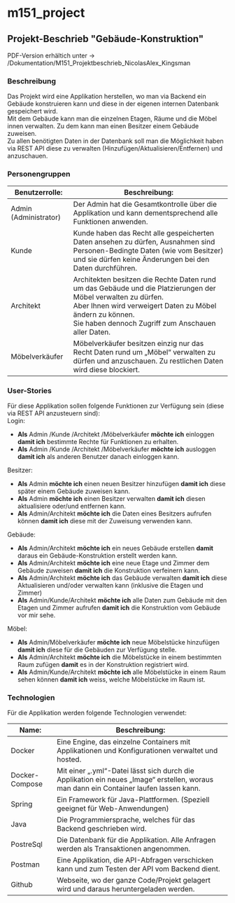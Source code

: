 # m151_project

## Projekt-Beschrieb "Gebäude-Konstruktion"

PDF-Version erhältich unter -> /Dokumentation/M151_Projektbeschrieb_NicolasAlex_Kingsman

### Beschreibung

Das Projekt wird eine Applikation herstellen, wo man via Backend ein Gebäude konstruieren kann und diese in der eigenen internen Datenbank gespeichert wird.
\
Mit dem Gebäude kann man die einzelnen Etagen, Räume und die Möbel innen verwalten.
Zu dem kann man einen Besitzer einem Gebäude zuweisen.
\
Zu allen benötigten Daten in der Datenbank soll man die Möglichkeit haben via REST API diese zu verwalten (Hinzufügen/Aktualisieren/Entfernen) und anzuschauen.

### Personengruppen

|Benutzerrolle: |Beschreibung:  |
--- | --- |
|Admin (Administrator) |Der Admin hat die Gesamtkontrolle über die Applikation und kann dementsprechend alle Funktionen anwenden. |
|Kunde |Kunde haben das Recht alle gespeicherten Daten ansehen zu dürfen, Ausnahmen sind Personen-Bedingte Daten (wie vom Besitzer)  und sie dürfen keine Änderungen bei den Daten durchführen. |
|Architekt |Architekten besitzen die Rechte Daten rund um das Gebäude und die Platzierungen der Möbel verwalten zu dürfen. <br />Aber Ihnen wird verweigert Daten zu Möbel ändern zu können. <br />Sie haben dennoch Zugriff zum Anschauen aller Daten. |
|Möbelverkäufer |Möbelverkäufer besitzen einzig nur das Recht Daten rund um „Möbel“ verwalten zu dürfen und anzuschauen. Zu restlichen Daten wird diese blockiert. |

### User-Stories

Für diese Applikation sollen folgende Funktionen zur Verfügung sein (diese via REST API anzusteuern sind):
\
Login:

* __Als__ Admin /Kunde /Architekt /Möbelverkäufer __möchte ich__ einloggen __damit ich__ bestimmte Rechte für Funktionen zu erhalten.
* __Als__ Admin /Kunde /Architekt /Möbelverkäufer __möchte ich__ ausloggen __damit ich__ als anderen Benutzer danach einloggen kann.

Besitzer:

* __Als__ Admin __möchte ich__ einen neuen Besitzer hinzufügen __damit ich__ diese später einem Gebäude zuweisen kann.
* __Als__ Admin __möchte ich__ einen Besitzer verwalten __damit ich__ diesen aktualisiere oder/und entfernen kann.
* __Als__ Admin/Architekt __möchte ich__ die Daten eines Besitzers aufrufen können __damit ich__ diese mit der Zuweisung verwenden kann.

Gebäude:

* __Als__ Admin/Architekt __möchte ich__ ein neues Gebäude erstellen __damit__ daraus ein Gebäude-Konstruktion erstellt werden kann.
* __Als__ Admin/Architekt __möchte ich__ eine neue Etage und Zimmer dem Gebäude zuweisen __damit ich__ die Konstruktion verfeinern kann.
* __Als__ Admin/Architekt __möchte ich__ das Gebäude verwalten __damit ich__ diese Aktualisieren und/oder verwalten kann (inklusive die Etagen und Zimmer)
* __Als__ Admin/Kunde/Architekt __möchte ich__ alle Daten zum Gebäude mit den Etagen und Zimmer aufrufen __damit ich__ die Konstruktion vom Gebäude vor mir sehe.

Möbel:

* __Als__ Admin/Möbelverkäufer __möchte ich__ neue Möbelstücke hinzufügen __damit ich__ diese für die Gebäuden zur Verfügung stelle.
* __Als__ Admin/Architekt __möchte ich__ die Möbelstücke in einem bestimmten Raum zufügen __damit__ es in der Konstruktion registriert wird.
* __Als__ Admin/Kunde/Architekt __möchte ich__ alle Möbelstücke in einem Raum sehen können __damit ich__ weiss, welche Möbelstücke im Raum ist.

### Technologien

Für die Applikation werden folgende Technologien verwendet:

|Name: |Beschreibung:  |
--- | --- |
|Docker |Eine Engine, das einzelne Containers mit Applikationen und Konfigurationen verwaltet und hosted. |
|Docker-Compose |Mit einer „.yml“-Datei lässt sich durch die Applikation ein neues „Image“ erstellen, woraus man dann ein Container laufen lassen kann. |
|Spring |Ein Framework für Java-Plattformen. (Speziell geeignet für Web-Anwendungen) |
|Java |Die Programmiersprache, welches für das Backend geschrieben wird. |
|PostreSql |Die Datenbank für die Applikation. Alle Anfragen werden als Transaktionen angenommen. |
|Postman |Eine Applikation, die API-Abfragen verschicken kann und zum Testen der API vom Backend dient. |
|Github |Webseite, wo der ganze Code/Projekt gelagert wird und daraus heruntergeladen werden. |
